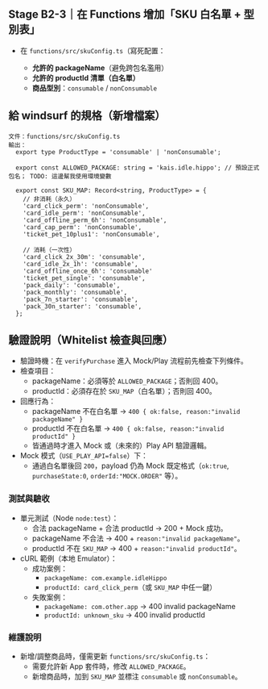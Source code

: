 ## Stage B2-3｜在 Functions 增加「SKU 白名單 + 型別表」

* 在 `functions/src/skuConfig.ts`（寫死配置：

  * **允許的 packageName**（避免跨包名濫用）
  * **允許的 productId 清單（白名單）**
  * **商品型別**：`consumable` / `nonConsumable`

## 給 windsurf 的規格（新增檔案）

```
文件：functions/src/skuConfig.ts
輸出：
  export type ProductType = 'consumable' | 'nonConsumable';

  export const ALLOWED_PACKAGE: string = 'kais.idle.hippo'; // 預設正式包名； TODO: 這邊幫我使用環境變數

  export const SKU_MAP: Record<string, ProductType> = {
    // 非消耗（永久）
    'card_click_perm': 'nonConsumable',
    'card_idle_perm': 'nonConsumable',
    'card_offline_perm_6h': 'nonConsumable',
    'card_cap_perm': 'nonConsumable',
    'ticket_pet_10plus1': 'nonConsumable',

    // 消耗（一次性）
    'card_click_2x_30m': 'consumable',
    'card_idle_2x_1h': 'consumable',
    'card_offline_once_6h': 'consumable'
    'ticket_pet_single': 'consumable',
    'pack_daily': 'consumable',
    'pack_monthly': 'consumable',
    'pack_7n_starter': 'consumable',
    'pack_30n_starter': 'consumable',
  };
```

## 驗證說明（Whitelist 檢查與回應）

- 驗證時機：在 `verifyPurchase` 進入 Mock/Play 流程前先檢查下列條件。
- 檢查項目：
  - packageName：必須等於 `ALLOWED_PACKAGE`；否則回 400。
  - productId：必須存在於 `SKU_MAP`（白名單）；否則回 400。
- 回應行為：
  - packageName 不在白名單 → `400 { ok:false, reason:"invalid packageName" }`
  - productId 不在白名單 → `400 { ok:false, reason:"invalid productId" }`
  - 皆通過時才進入 Mock 或（未來的）Play API 驗證邏輯。
- Mock 模式（`USE_PLAY_API=false`）下：
  - 通過白名單後回 `200`，payload 仍為 Mock 既定格式（`ok:true`, `purchaseState:0`, `orderId:"MOCK.ORDER"` 等）。

### 測試與驗收

- 單元測試（Node `node:test`）：
  - 合法 packageName + 合法 productId → 200 + Mock 成功。
  - packageName 不合法 → 400 + `reason:"invalid packageName"`。
  - productId 不在 `SKU_MAP` → 400 + `reason:"invalid productId"`。
- cURL 範例（本地 Emulator）：
  - 成功案例：
    - `packageName: com.example.idleHippo`
    - `productId: card_click_perm`（或 `SKU_MAP` 中任一鍵）
  - 失敗案例：
    - `packageName: com.other.app` → 400 invalid packageName
    - `productId: unknown_sku` → 400 invalid productId

### 維護說明

- 新增/調整商品時，僅需更新 `functions/src/skuConfig.ts`：
  - 需要允許新 App 套件時，修改 `ALLOWED_PACKAGE`。
  - 新增商品時，加到 `SKU_MAP` 並標注 `consumable` 或 `nonConsumable`。
